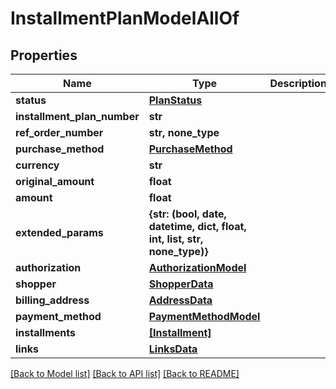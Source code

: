 # InstallmentPlanModelAllOf


## Properties
Name | Type | Description | Notes
------------ | ------------- | ------------- | -------------
**status** | [**PlanStatus**](PlanStatus.md) |  | 
**installment_plan_number** | **str** |  | [optional] 
**ref_order_number** | **str, none_type** |  | [optional] 
**purchase_method** | [**PurchaseMethod**](PurchaseMethod.md) |  | [optional] 
**currency** | **str** |  | [optional] 
**original_amount** | **float** |  | [optional] 
**amount** | **float** |  | [optional] 
**extended_params** | **{str: (bool, date, datetime, dict, float, int, list, str, none_type)}** |  | [optional] 
**authorization** | [**AuthorizationModel**](AuthorizationModel.md) |  | [optional] 
**shopper** | [**ShopperData**](ShopperData.md) |  | [optional] 
**billing_address** | [**AddressData**](AddressData.md) |  | [optional] 
**payment_method** | [**PaymentMethodModel**](PaymentMethodModel.md) |  | [optional] 
**installments** | [**[Installment]**](Installment.md) |  | [optional] 
**links** | [**LinksData**](LinksData.md) |  | [optional] 

[[Back to Model list]](../README.md#documentation-for-models) [[Back to API list]](../README.md#documentation-for-api-endpoints) [[Back to README]](../README.md)


